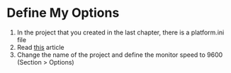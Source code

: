 # Define My Options

1) In the project that you created in the last chapter, there is a platform.ini file
2) Read [this](https://docs.platformio.org/en/latest/projectconf/index.html) article
3) Change the name of the project and define the monitor speed to 9600 (Section > Options)